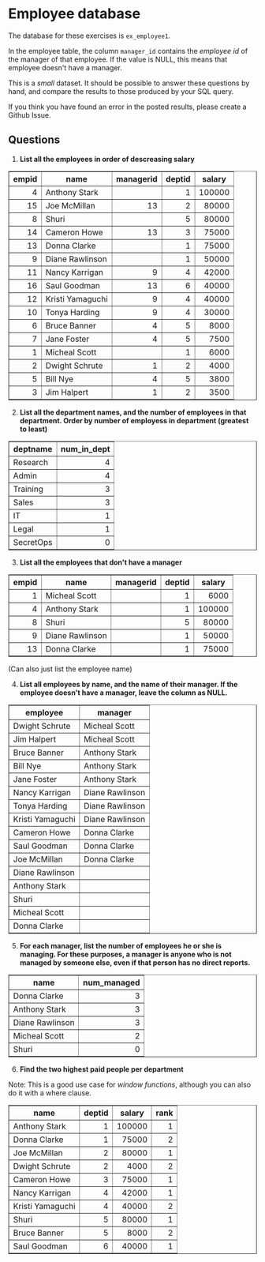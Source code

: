 # Employee database

The database for these exercises is `ex_employee1`.

In the employee table, the column `manager_id` contains the _employee id_ of the manager of that employee. If the value is NULL, this means that employee doesn't have a manager.

This is a _small_ dataset. It should be possible to answer these questions by hand, and compare the results to those produced by your SQL query.

If you think you have found an error in the posted results, please create a Github Issue.

## Questions

1. **List all the employees in order of descreasing salary**

<table border="1">
  <tr>
    <th align="center">empid</th>
    <th align="center">name</th>
    <th align="center">managerid</th>
    <th align="center">deptid</th>
    <th align="center">salary</th>
  </tr>
  <tr valign="top">
    <td align="right">4</td>
    <td align="left">Anthony Stark</td>
    <td align="right">&nbsp; </td>
    <td align="right">1</td>
    <td align="right">100000</td>
  </tr>
  <tr valign="top">
    <td align="right">15</td>
    <td align="left">Joe McMillan</td>
    <td align="right">13</td>
    <td align="right">2</td>
    <td align="right">80000</td>
  </tr>
  <tr valign="top">
    <td align="right">8</td>
    <td align="left">Shuri</td>
    <td align="right">&nbsp; </td>
    <td align="right">5</td>
    <td align="right">80000</td>
  </tr>
  <tr valign="top">
    <td align="right">14</td>
    <td align="left">Cameron Howe</td>
    <td align="right">13</td>
    <td align="right">3</td>
    <td align="right">75000</td>
  </tr>
  <tr valign="top">
    <td align="right">13</td>
    <td align="left">Donna Clarke</td>
    <td align="right">&nbsp; </td>
    <td align="right">1</td>
    <td align="right">75000</td>
  </tr>
  <tr valign="top">
    <td align="right">9</td>
    <td align="left">Diane Rawlinson</td>
    <td align="right">&nbsp; </td>
    <td align="right">1</td>
    <td align="right">50000</td>
  </tr>
  <tr valign="top">
    <td align="right">11</td>
    <td align="left">Nancy Karrigan</td>
    <td align="right">9</td>
    <td align="right">4</td>
    <td align="right">42000</td>
  </tr>
  <tr valign="top">
    <td align="right">16</td>
    <td align="left">Saul Goodman</td>
    <td align="right">13</td>
    <td align="right">6</td>
    <td align="right">40000</td>
  </tr>
  <tr valign="top">
    <td align="right">12</td>
    <td align="left">Kristi Yamaguchi</td>
    <td align="right">9</td>
    <td align="right">4</td>
    <td align="right">40000</td>
  </tr>
  <tr valign="top">
    <td align="right">10</td>
    <td align="left">Tonya Harding</td>
    <td align="right">9</td>
    <td align="right">4</td>
    <td align="right">30000</td>
  </tr>
  <tr valign="top">
    <td align="right">6</td>
    <td align="left">Bruce Banner</td>
    <td align="right">4</td>
    <td align="right">5</td>
    <td align="right">8000</td>
  </tr>
  <tr valign="top">
    <td align="right">7</td>
    <td align="left">Jane Foster</td>
    <td align="right">4</td>
    <td align="right">5</td>
    <td align="right">7500</td>
  </tr>
  <tr valign="top">
    <td align="right">1</td>
    <td align="left">Micheal Scott</td>
    <td align="right">&nbsp; </td>
    <td align="right">1</td>
    <td align="right">6000</td>
  </tr>
  <tr valign="top">
    <td align="right">2</td>
    <td align="left">Dwight Schrute</td>
    <td align="right">1</td>
    <td align="right">2</td>
    <td align="right">4000</td>
  </tr>
  <tr valign="top">
    <td align="right">5</td>
    <td align="left">Bill Nye</td>
    <td align="right">4</td>
    <td align="right">5</td>
    <td align="right">3800</td>
  </tr>
  <tr valign="top">
    <td align="right">3</td>
    <td align="left">Jim Halpert</td>
    <td align="right">1</td>
    <td align="right">2</td>
    <td align="right">3500</td>
  </tr>
</table>

2. **List all the department names, and the number of employees in that department. Order by number of employess in department (greatest to least)**

<table border="1">
  <tr>
    <th align="center">deptname</th>
    <th align="center">num_in_dept</th>
  </tr>
  <tr valign="top">
    <td align="left">Research</td>
    <td align="right">4</td>
  </tr>
  <tr valign="top">
    <td align="left">Admin</td>
    <td align="right">4</td>
  </tr>
  <tr valign="top">
    <td align="left">Training</td>
    <td align="right">3</td>
  </tr>
  <tr valign="top">
    <td align="left">Sales</td>
    <td align="right">3</td>
  </tr>
  <tr valign="top">
    <td align="left">IT</td>
    <td align="right">1</td>
  </tr>
  <tr valign="top">
    <td align="left">Legal</td>
    <td align="right">1</td>
  </tr>
  <tr valign="top">
    <td align="left">SecretOps</td>
    <td align="right">0</td>
  </tr>
</table>

3. **List all the employees that don't have a manager**

<table border="1">
  <tr>
    <th align="center">empid</th>
    <th align="center">name</th>
    <th align="center">managerid</th>
    <th align="center">deptid</th>
    <th align="center">salary</th>
  </tr>
  <tr valign="top">
    <td align="right">1</td>
    <td align="left">Micheal Scott</td>
    <td align="right">&nbsp; </td>
    <td align="right">1</td>
    <td align="right">6000</td>
  </tr>
  <tr valign="top">
    <td align="right">4</td>
    <td align="left">Anthony Stark</td>
    <td align="right">&nbsp; </td>
    <td align="right">1</td>
    <td align="right">100000</td>
  </tr>
  <tr valign="top">
    <td align="right">8</td>
    <td align="left">Shuri</td>
    <td align="right">&nbsp; </td>
    <td align="right">5</td>
    <td align="right">80000</td>
  </tr>
  <tr valign="top">
    <td align="right">9</td>
    <td align="left">Diane Rawlinson</td>
    <td align="right">&nbsp; </td>
    <td align="right">1</td>
    <td align="right">50000</td>
  </tr>
  <tr valign="top">
    <td align="right">13</td>
    <td align="left">Donna Clarke</td>
    <td align="right">&nbsp; </td>
    <td align="right">1</td>
    <td align="right">75000</td>
  </tr>
</table>

(Can also just list the employee name)

4. **List all employees by name, and the name of their manager. If the employee doesn't have a manager, leave the column as NULL.**

<table border="1">
  <tr>
    <th align="center">employee</th>
    <th align="center">manager</th>
  </tr>
  <tr valign="top">
    <td align="left">Dwight Schrute</td>
    <td align="left">Micheal Scott</td>
  </tr>
  <tr valign="top">
    <td align="left">Jim Halpert</td>
    <td align="left">Micheal Scott</td>
  </tr>
  <tr valign="top">
    <td align="left">Bruce Banner</td>
    <td align="left">Anthony Stark</td>
  </tr>
  <tr valign="top">
    <td align="left">Bill Nye</td>
    <td align="left">Anthony Stark</td>
  </tr>
  <tr valign="top">
    <td align="left">Jane Foster</td>
    <td align="left">Anthony Stark</td>
  </tr>
  <tr valign="top">
    <td align="left">Nancy Karrigan</td>
    <td align="left">Diane Rawlinson</td>
  </tr>
  <tr valign="top">
    <td align="left">Tonya Harding</td>
    <td align="left">Diane Rawlinson</td>
  </tr>
  <tr valign="top">
    <td align="left">Kristi Yamaguchi</td>
    <td align="left">Diane Rawlinson</td>
  </tr>
  <tr valign="top">
    <td align="left">Cameron Howe</td>
    <td align="left">Donna Clarke</td>
  </tr>
  <tr valign="top">
    <td align="left">Saul Goodman</td>
    <td align="left">Donna Clarke</td>
  </tr>
  <tr valign="top">
    <td align="left">Joe McMillan</td>
    <td align="left">Donna Clarke</td>
  </tr>
  <tr valign="top">
    <td align="left">Diane Rawlinson</td>
    <td align="left">&nbsp; </td>
  </tr>
  <tr valign="top">
    <td align="left">Anthony Stark</td>
    <td align="left">&nbsp; </td>
  </tr>
  <tr valign="top">
    <td align="left">Shuri</td>
    <td align="left">&nbsp; </td>
  </tr>
  <tr valign="top">
    <td align="left">Micheal Scott</td>
    <td align="left">&nbsp; </td>
  </tr>
  <tr valign="top">
    <td align="left">Donna Clarke</td>
    <td align="left">&nbsp; </td>
  </tr>
</table>

5. **For each manager, list the number of employees he or she is managing. For these purposes, a manager is anyone who is not managed by someone else, even if that person has no direct reports.**

<table border="1">
  <tr>
    <th align="center">name</th>
    <th align="center">num_managed</th>
  </tr>
  <tr valign="top">
    <td align="left">Donna Clarke</td>
    <td align="right">3</td>
  </tr>
  <tr valign="top">
    <td align="left">Anthony Stark</td>
    <td align="right">3</td>
  </tr>
  <tr valign="top">
    <td align="left">Diane Rawlinson</td>
    <td align="right">3</td>
  </tr>
  <tr valign="top">
    <td align="left">Micheal Scott</td>
    <td align="right">2</td>
  </tr>
  <tr valign="top">
    <td align="left">Shuri</td>
    <td align="right">0</td>
  </tr>
</table> 

6. **Find the two highest paid people per department**

Note: This is a good use case for _window functions_, although you can also do it with a where clause.

<table border="1">
  <tr>
    <th align="center">name</th>
    <th align="center">deptid</th>
    <th align="center">salary</th>
    <th align="center">rank</th>
  </tr>
  <tr valign="top">
    <td align="left">Anthony Stark</td>
    <td align="right">1</td>
    <td align="right">100000</td>
    <td align="right">1</td>
  </tr>
  <tr valign="top">
    <td align="left">Donna Clarke</td>
    <td align="right">1</td>
    <td align="right">75000</td>
    <td align="right">2</td>
  </tr>
  <tr valign="top">
    <td align="left">Joe McMillan</td>
    <td align="right">2</td>
    <td align="right">80000</td>
    <td align="right">1</td>
  </tr>
  <tr valign="top">
    <td align="left">Dwight Schrute</td>
    <td align="right">2</td>
    <td align="right">4000</td>
    <td align="right">2</td>
  </tr>
  <tr valign="top">
    <td align="left">Cameron Howe</td>
    <td align="right">3</td>
    <td align="right">75000</td>
    <td align="right">1</td>
  </tr>
  <tr valign="top">
    <td align="left">Nancy Karrigan</td>
    <td align="right">4</td>
    <td align="right">42000</td>
    <td align="right">1</td>
  </tr>
  <tr valign="top">
    <td align="left">Kristi Yamaguchi</td>
    <td align="right">4</td>
    <td align="right">40000</td>
    <td align="right">2</td>
  </tr>
  <tr valign="top">
    <td align="left">Shuri</td>
    <td align="right">5</td>
    <td align="right">80000</td>
    <td align="right">1</td>
  </tr>
  <tr valign="top">
    <td align="left">Bruce Banner</td>
    <td align="right">5</td>
    <td align="right">8000</td>
    <td align="right">2</td>
  </tr>
  <tr valign="top">
    <td align="left">Saul Goodman</td>
    <td align="right">6</td>
    <td align="right">40000</td>
    <td align="right">1</td>
  </tr>
</table>


